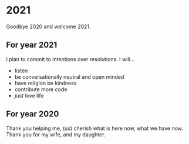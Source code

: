# 2021
Goodbye 2020 and welcome 2021. 

## For year 2021
I plan to commit to intentions over resolutions. I will...

* listen
* be conversationally neutral and open minded
* have religion be kindness
* contribute more code
* _just_ love life

## For year 2020
Thank you helping me, (us) cherish what is here now, what we have now. Thank you for my wife, and my daughter.
